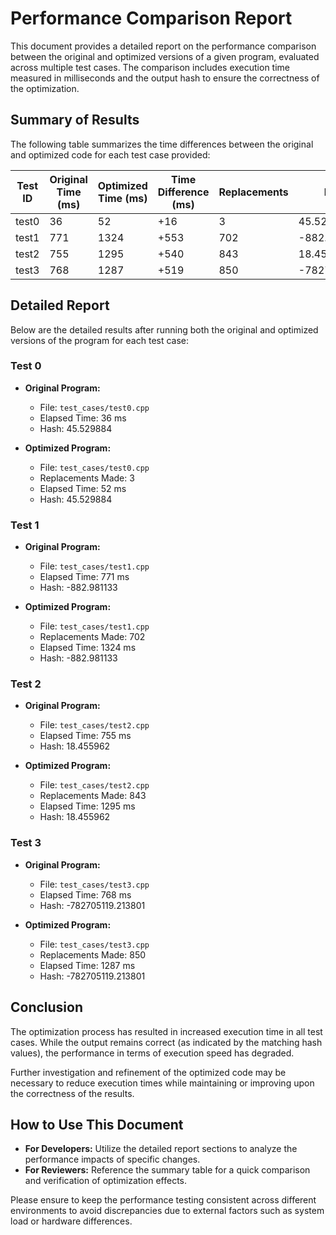# Performance Comparison Report

This document provides a detailed report on the performance comparison between the original and optimized versions of a given program, evaluated across multiple test cases. The comparison includes execution time measured in milliseconds and the output hash to ensure the correctness of the optimization.

## Summary of Results

The following table summarizes the time differences between the original and optimized code for each test case provided:

| Test ID | Original Time (ms) | Optimized Time (ms) | Time Difference (ms) | Replacements | Hash Value        |
|---------|--------------------|---------------------|----------------------|--------------|-------------------|
| test0   | 36                 | 52                  | +16                  | 3            | 45.529884         |
| test1   | 771                | 1324                | +553                 | 702          | -882.981133       |
| test2   | 755                | 1295                | +540                 | 843          | 18.455962         |
| test3   | 768                | 1287                | +519                 | 850          | -782705119.213801 |

## Detailed Report

Below are the detailed results after running both the original and optimized versions of the program for each test case:

### Test 0

- **Original Program:**
  - File: `test_cases/test0.cpp`
  - Elapsed Time: 36 ms
  - Hash: 45.529884

- **Optimized Program:**
  - File: `test_cases/test0.cpp`
  - Replacements Made: 3
  - Elapsed Time: 52 ms
  - Hash: 45.529884

### Test 1

- **Original Program:**
  - File: `test_cases/test1.cpp`
  - Elapsed Time: 771 ms
  - Hash: -882.981133

- **Optimized Program:**
  - File: `test_cases/test1.cpp`
  - Replacements Made: 702
  - Elapsed Time: 1324 ms
  - Hash: -882.981133

### Test 2

- **Original Program:**
  - File: `test_cases/test2.cpp`
  - Elapsed Time: 755 ms
  - Hash: 18.455962

- **Optimized Program:**
  - File: `test_cases/test2.cpp`
  - Replacements Made: 843
  - Elapsed Time: 1295 ms
  - Hash: 18.455962

### Test 3

- **Original Program:**
  - File: `test_cases/test3.cpp`
  - Elapsed Time: 768 ms
  - Hash: -782705119.213801

- **Optimized Program:**
  - File: `test_cases/test3.cpp`
  - Replacements Made: 850
  - Elapsed Time: 1287 ms
  - Hash: -782705119.213801

## Conclusion

The optimization process has resulted in increased execution time in all test cases. While the output remains correct (as indicated by the matching hash values), the performance in terms of execution speed has degraded.

Further investigation and refinement of the optimized code may be necessary to reduce execution times while maintaining or improving upon the correctness of the results.

## How to Use This Document

- **For Developers:** Utilize the detailed report sections to analyze the performance impacts of specific changes.
- **For Reviewers:** Reference the summary table for a quick comparison and verification of optimization effects.

Please ensure to keep the performance testing consistent across different environments to avoid discrepancies due to external factors such as system load or hardware differences.
